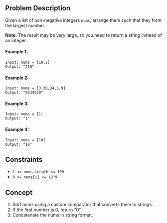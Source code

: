 ## Problem Description

Given a list of non-negative integers `nums`, arrange them such that they form the largest number.

**Note:** The result may be very large, so you need to return a string instead of an integer.

#### Example 1:
```plaintext
Input: nums = [10,2]
Output: "210"
```
#### Example 2:
```plaintext
Input: nums = [3,30,34,5,9]
Output: "9534330"
```
#### Example 3:
```plaintext
Input: nums = [1]
Output: "1"
```
#### Example 4:
```plaintext
Input: nums = [10]
Output: "10"
```
## Constraints

- `1 <= nums.length <= 100`
- `0 <= nums[i] <= 10^9`

## Concept
1. Sort nums using a custom comparator that converts them to strings.
2. If the first number is 0, return "0".
3. Concatenate the nums in string format.

